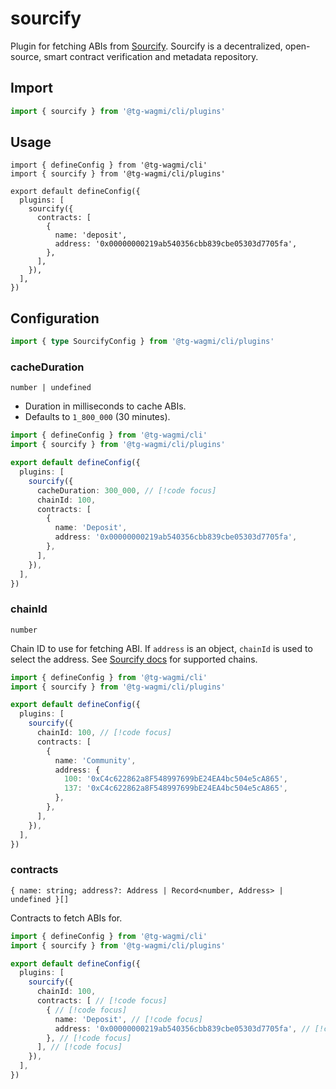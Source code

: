 # sourcify

Plugin for fetching ABIs from [Sourcify](https://sourcify.dev/). Sourcify is a decentralized, open-source, smart contract verification and metadata repository.

## Import

```ts
import { sourcify } from '@tg-wagmi/cli/plugins'
```

## Usage

```ts{2,6-13}
import { defineConfig } from '@tg-wagmi/cli'
import { sourcify } from '@tg-wagmi/cli/plugins'

export default defineConfig({
  plugins: [
    sourcify({
      contracts: [
        {
          name: 'deposit',
          address: '0x00000000219ab540356cbb839cbe05303d7705fa',
        },
      ],
    }),
  ],
})
```

## Configuration

```ts
import { type SourcifyConfig } from '@tg-wagmi/cli/plugins'
```

### cacheDuration

`number | undefined`

- Duration in milliseconds to cache ABIs.
- Defaults to `1_800_000` (30 minutes).

```ts
import { defineConfig } from '@tg-wagmi/cli'
import { sourcify } from '@tg-wagmi/cli/plugins'

export default defineConfig({
  plugins: [
    sourcify({
      cacheDuration: 300_000, // [!code focus]
      chainId: 100,
      contracts: [
        {
          name: 'Deposit',
          address: '0x00000000219ab540356cbb839cbe05303d7705fa',
        },
      ],
    }),
  ],
})
```

### chainId

`number`

Chain ID to use for fetching ABI. If `address` is an object, `chainId` is used to select the address. See [Sourcify docs](https://docs.sourcify.dev/docs/chains) for supported chains.

```ts
import { defineConfig } from '@tg-wagmi/cli'
import { sourcify } from '@tg-wagmi/cli/plugins'

export default defineConfig({
  plugins: [
    sourcify({
      chainId: 100, // [!code focus]
      contracts: [
        {
          name: 'Community',
          address: {
            100: '0xC4c622862a8F548997699bE24EA4bc504e5cA865',
            137: '0xC4c622862a8F548997699bE24EA4bc504e5cA865',
          },
        },
      ],
    }),
  ],
})
```

### contracts

`{ name: string; address?: Address | Record<number, Address> | undefined }[]`

Contracts to fetch ABIs for.

```ts
import { defineConfig } from '@tg-wagmi/cli'
import { sourcify } from '@tg-wagmi/cli/plugins'

export default defineConfig({
  plugins: [
    sourcify({
      chainId: 100,
      contracts: [ // [!code focus]
        { // [!code focus]
          name: 'Deposit', // [!code focus]
          address: '0x00000000219ab540356cbb839cbe05303d7705fa', // [!code focus]
        }, // [!code focus]
      ], // [!code focus]
    }),
  ],
})
```
